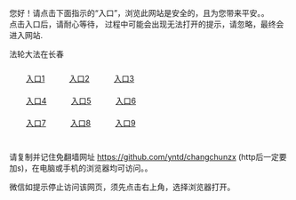 您好！请点击下面指示的“入口”，浏览此网站是安全的，且为您带来平安。。 <br/>
点击入口后，请耐心等待， 过程中可能会出现无法打开的提示，请忽略，最终会进入网站. </br>

法轮大法在长春<br/>
<div style="padding:10px"><a style="margin:20px" target="_blank" href="https://d21twky3err11d.cloudfront.net/2Qpsp?foxwphzh" id="ccLink1" rel="nofollow">入口1</a> <a target="_blank" style="margin:20px" href="https://d1zrubtm3yieo6.cloudfront.net/2Qpsp?svjttp" id="ccLink2" rel="nofollow">入口2</a> <a style="margin:20px" target="_blank" href="https://d3s7z5f6qztcyx.cloudfront.net/2Qpsp?dvedlchj" id="ccLink3" rel="nofollow">入口3</a></div>

<div style="padding:10px" ><a style="margin:20px" target="_blank" href="https://d21twky3err11d.cloudfront.net/2Qpsp?foxwphzh" id="ccLink4" rel="nofollow">入口4</a> <a style="margin:20px" href="https://d1zrubtm3yieo6.cloudfront.net/2Qpsp?svjttp" target="_blank" id="ccLink5" rel="nofollow">入口5</a> <a style="margin:20px" href="https://d3s7z5f6qztcyx.cloudfront.net/2Qpsp?dvedlchj" target="_blank" id="ccLink6" rel="nofollow">入口6</a></div>

<div style="padding:10px"><a style="margin:20px" target="_blank" href="https://d21twky3err11d.cloudfront.net/2Qpsp?foxwphzh" id="ccLink7" rel="nofollow">入口7</a> <a style="margin:20px" href="https://d1zrubtm3yieo6.cloudfront.net/2Qpsp?svjttp" target="_blank" id="ccLink8" rel="nofollow">入口8</a> <a style="margin:20px" target="_blank" href="https://d3s7z5f6qztcyx.cloudfront.net/2Qpsp?dvedlchj" id="ccLink9" rel="nofollow">入口9</a></div>

<br/>



请复制并记住免翻墙网址 https://github.com/yntd/changchunzx (http后一定要加s)，在电脑或手机的浏览器均可访问。。<br/>

微信如提示停止访问该网页，须先点击右上角，选择浏览器打开。
